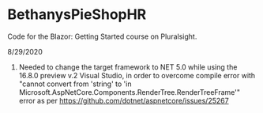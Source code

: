 # BethanysPieShopHR

Code for the Blazor: Getting Started course on Pluralsight.

8/29/2020
1.  Needed to change the target framework to NET 5.0 while using the 16.8.0 preview v.2 Visual Studio, in order to overcome compile error with "cannot convert from 'string' to 'in Microsoft.AspNetCore.Components.RenderTree.RenderTreeFrame'" error as per https://github.com/dotnet/aspnetcore/issues/25267

